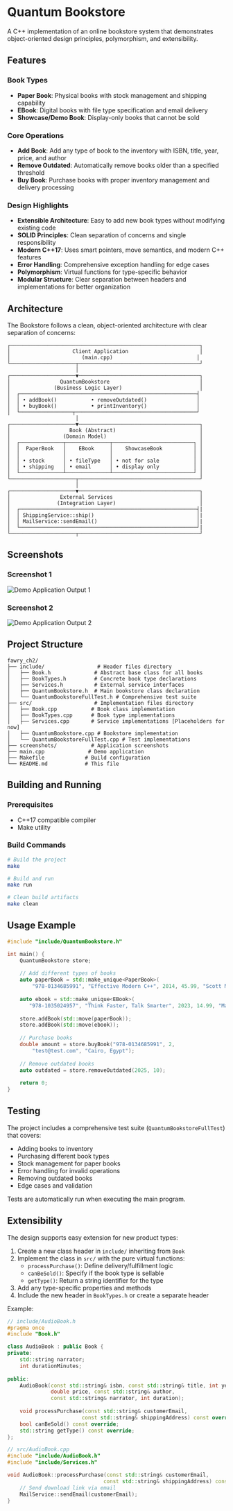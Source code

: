 # Quantum Bookstore
A C++ implementation of an online bookstore system that demonstrates object-oriented design principles, polymorphism, and extensibility. 

## Features

### Book Types
- **Paper Book**: Physical books with stock management and shipping capability
- **EBook**: Digital books with file type specification and email delivery
- **Showcase/Demo Book**: Display-only books that cannot be sold

### Core Operations
- **Add Book**: Add any type of book to the inventory with ISBN, title, year, price, and author
- **Remove Outdated**: Automatically remove books older than a specified threshold
- **Buy Book**: Purchase books with proper inventory management and delivery processing

### Design Highlights
- **Extensible Architecture**: Easy to add new book types without modifying existing code
- **SOLID Principles**: Clean separation of concerns and single responsibility
- **Modern C++17**: Uses smart pointers, move semantics, and modern C++ features
- **Error Handling**: Comprehensive exception handling for edge cases
- **Polymorphism**: Virtual functions for type-specific behavior
- **Modular Structure**: Clear separation between headers and implementations for better organization

## Architecture

The Bookstore follows a clean, object-oriented architecture with clear separation of concerns:

```
┌─────────────────────────────────────────────────────────────┐
│                    Client Application                       │
│                       (main.cpp)                           │
└─────────────────────┬───────────────────────────────────────┘
                      │
┌─────────────────────▼───────────────────────────────────────┐
│                QuantumBookstore                             │
│              (Business Logic Layer)                         │
│  ┌─────────────────────────────────────────────────────────┤
│  │ • addBook()           • removeOutdated()                │
│  │ • buyBook()           • printInventory()                │
│  └─────────────────┬───────────────────────────────────────┘
                      │
┌─────────────────────▼───────────────────────────────────────┐
│                   Book (Abstract)                           │
│                 (Domain Model)                              │
│  ┌──────────────┬──────────────┬──────────────────────────┐ │
│  │  PaperBook   │    EBook     │    ShowcaseBook          │ │
│  │              │              │                          │ │
│  │ • stock      │ • fileType   │ • not for sale           │ │
│  │ • shipping   │ • email      │ • display only           │ │
│  └──────────────┴──────────────┴──────────────────────────┘ │
└─────────────────────┬───────────────────────────────────────┘
                      │
┌─────────────────────▼───────────────────────────────────────┐
│                External Services                            │
│               (Integration Layer)                           │
│  ┌─────────────────────────────────────────────────────────┤|
│  │ ShippingService::ship()                                 │|
│  │ MailService::sendEmail()                                │|
│  └─────────────────────────────────────────────────────────┘|
└─────────────────────┬───────────────────────────────────────┘
```

## Screenshots

### Screenshot 1
![Demo Application Output 1](screenshots/sc1.png)

### Screenshot 2
![Demo Application Output 2](screenshots/sc2.png)

## Project Structure

```
fawry_ch2/
├── include/                 # Header files directory
│   ├── Book.h              # Abstract base class for all books
│   ├── BookTypes.h         # Concrete book type declarations
│   ├── Services.h          # External service interfaces
│   ├── QuantumBookstore.h  # Main bookstore class declaration
│   └── QuantumBookstoreFullTest.h # Comprehensive test suite
├── src/                    # Implementation files directory
│   ├── Book.cpp           # Book class implementation
│   ├── BookTypes.cpp      # Book type implementations
│   ├── Services.cpp       # Service implementations [Placeholders for now]
│   ├── QuantumBookstore.cpp # Bookstore implementation
│   └── QuantumBookstoreFullTest.cpp # Test implementations
├── screenshots/           # Application screenshots
├── main.cpp              # Demo application
├── Makefile             # Build configuration
└── README.md            # This file
```

## Building and Running

### Prerequisites
- C++17 compatible compiler 
- Make utility

### Build Commands
```bash
# Build the project
make

# Build and run
make run

# Clean build artifacts
make clean
```

## Usage Example

```cpp
#include "include/QuantumBookstore.h"

int main() {
    QuantumBookstore store;
    
    // Add different types of books
    auto paperBook = std::make_unique<PaperBook>(
        "978-0134685991", "Effective Modern C++", 2014, 45.99, "Scott Meyers", 10);
    
    auto ebook = std::make_unique<EBook>(
       "978-1035024957", "Think Faster, Talk Smarter", 2023, 14.99, "Matt Abrahams", "PDF");
    
    store.addBook(std::move(paperBook));
    store.addBook(std::move(ebook));
    
    // Purchase books
    double amount = store.buyBook("978-0134685991", 2, 
        "test@test.com", "Cairo, Egypt");
    
    // Remove outdated books
    auto outdated = store.removeOutdated(2025, 10);
    
    return 0;
}
```

## Testing

The project includes a comprehensive test suite (`QuantumBookstoreFullTest`) that covers:
- Adding books to inventory
- Purchasing different book types
- Stock management for paper books
- Error handling for invalid operations
- Removing outdated books
- Edge cases and validation

Tests are automatically run when executing the main program.

## Extensibility

The design supports easy extension for new product types:

1. Create a new class header in `include/` inheriting from `Book`
2. Implement the class in `src/` with the pure virtual functions:
   - `processPurchase()`: Define delivery/fulfillment logic
   - `canBeSold()`: Specify if the book type is sellable
   - `getType()`: Return a string identifier for the type
3. Add any type-specific properties and methods
4. Include the new header in `BookTypes.h` or create a separate header

Example:
```cpp
// include/AudioBook.h
#pragma once
#include "Book.h"

class AudioBook : public Book {
private:
    std::string narrator;
    int durationMinutes;
    
public:
    AudioBook(const std::string& isbn, const std::string& title, int year,
              double price, const std::string& author, 
              const std::string& narrator, int duration);
    
    void processPurchase(const std::string& customerEmail, 
                        const std::string& shippingAddress) const override;
    bool canBeSold() const override;
    std::string getType() const override;
};

// src/AudioBook.cpp
#include "include/AudioBook.h"
#include "include/Services.h"

void AudioBook::processPurchase(const std::string& customerEmail, 
                               const std::string& shippingAddress) const {
    // Send download link via email
    MailService::sendEmail(customerEmail);
}
```

